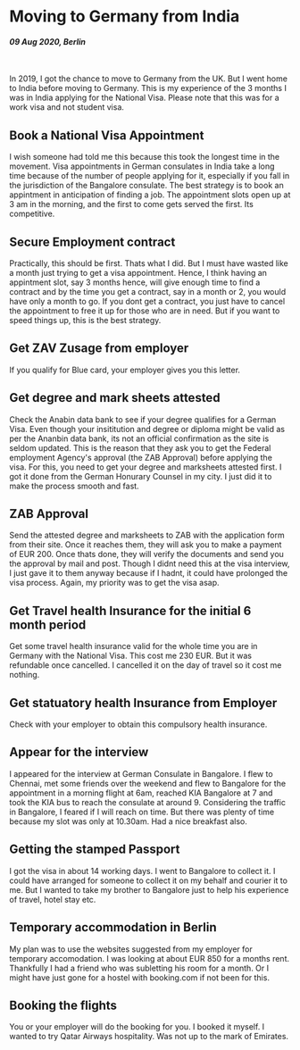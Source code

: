 # Moving to Germany from India

#### *09 Aug 2020, Berlin*

&nbsp;

In 2019, I got the chance to move to Germany from the UK. But I went home to India before moving to Germany. This is my experience of the 3 months I was in India applying for the National Visa. Please note that this was for a work visa and not student visa.

## Book a National Visa Appointment

I wish someone had told me this because this took the longest time in the movement. Visa appointments in German consulates in India take a long time because of the number of people applying for it, especially if you fall in the jurisdiction of the Bangalore consulate. The best strategy is to book an appintment in anticipation of finding a job. The appointment slots open up at 3 am in the morning, and the first to come gets served the first. Its competitive.

## Secure Employment contract

Practically, this should be first. Thats what I did. But I must have wasted like a month just trying to get a visa appointment. Hence, I think having an appintment slot, say 3 months hence, will give enough time to find a contract and by the time you get a contract, say in a month or 2, you would have only a month to go. If you dont get a contract, you just have to cancel the appointment to free it up for those who are in need. But if you want to speed things up, this is the best strategy.

## Get ZAV Zusage from employer

If you qualify for Blue card, your employer gives you this letter.

## Get degree and mark sheets attested

Check the Anabin data bank to see if your degree qualifies for a German Visa. Even though your insititution and degree or diploma might be valid as per the Ananbin data bank, its not an official confirmation as the site is seldom updated. This is the reason that they ask you to get the Federal employment Agency's approval (the ZAB Approval) before applying the visa. For this, you need to get your degree and marksheets attested first. I got it done from the German Honurary Counsel in my city. I just did it to make the process smooth and fast.

## ZAB Approval

Send the attested degree and marksheets to ZAB with the application form from their site. Once it reaches them, they will ask you to make a payment of EUR 200. Once thats done, they will verify the documents and send you the approval by mail and post. Though I didnt need this at the visa interview, I just gave it to them anyway because if I hadnt, it could have prolonged the visa process. Again, my priority was to get the visa asap.

## Get Travel health Insurance for the initial 6 month period

Get some travel health insurance valid for the whole time you are in Germany with the National Visa. This cost me 230 EUR. But it was refundable once cancelled. I cancelled it on the day of travel so it cost me nothing.

## Get statuatory health Insurance from Employer

Check with your employer to obtain this compulsory health insurance.

## Appear for the interview

I appeared for the interview at German Consulate in Bangalore. I flew to Chennai, met some friends over the weekend and flew to Bangalore for the appointment in a morning flight at 6am, reached KIA Bangalore at 7 and took the KIA bus to reach the consulate at around 9. Considering the traffic in Bangalore, I feared if I will reach on time. But there was plenty of time because my slot was only at 10.30am. Had a nice breakfast also.

## Getting the stamped Passport

I got the visa in about 14 working days. I went to Bangalore to collect it. I could have arranged for someone to collect it on my behalf and courier it to me. But I wanted to take my brother to Bangalore just to help his experience of travel, hotel stay etc.

## Temporary accommodation in Berlin

My plan was to use the websites suggested from my employer for temporary accomodation. I was looking at about EUR 850 for a months rent. Thankfully I had a friend who was subletting his room for a month. Or I might have just gone for a hostel with booking.com if not been for this.

## Booking the flights

You or your employer will do the booking for you. I booked it myself. I wanted to try Qatar Airways hospitality. Was not up to the mark of Emirates.
